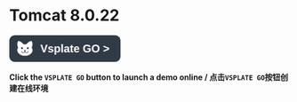 # Tomcat 8.0.22

<a href="https://www.vsplate.com/?docker-compose=https://github.com/vsplate/dcenvs/tomcat/8.0.22"><img alt="VSPLATE GO" src="https://raw.githubusercontent.com/vsplate/images/master/vsgo_btn.png" width="200px"></a>

**Click the `VSPLATE GO` button to launch a demo online / 点击`VSPLATE GO`按钮创建在线环境**